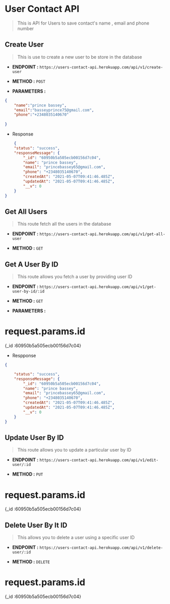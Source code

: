 # User Contact API

> This is API for Users to save contact's name , email and phone number 

## Create User

> This is use to create a new user to be store in the database
- **ENDPOINT :**   `https://users-contact-api.herokuapp.com/api/v1/create-user`

- **METHOD :** `POST`

- **PARAMETERS :**
```JSON
{
    "name":"prince bassey",
    "email":"basseyprince75@gmail.com",
    "phone":"+2348035140670"
    
}
```
- Response

```JSON
    {
    "status": "success",
    "responseMessage": {
        "_id": "60950b5a505ecb00156d7c04",
        "name": "prince bassey",
        "email": "princebassey65@gmail.com",
        "phone": "+2348035140670",
        "createdAt": "2021-05-07T09:41:46.485Z",
        "updatedAt": "2021-05-07T09:41:46.485Z",
        "__v": 0
    }
}
```

## Get All Users
> This route fetch all the users in the database

- **ENDPOINT :**  `https://users-contact-api.herokuapp.com/api/v1/get-all-user`

- **METHOD :** `GET`

## Get A User By ID
> This route allows you fetch a user by providing user ID

- **ENDPOINT :** `https://users-contact-api.herokuapp.com/api/v1/get-user-by-id/:id`

- **METHOD :** `GET`

- **PARAMETERS :**
# request.params.id
{_id :60950b5a505ecb00156d7c04}

- Respponse
```JSON
{

    "status": "success",
    "responseMessage": {
        "_id": "60950b5a505ecb00156d7c04",
        "name": "prince bassey",
        "email": "princebassey65@gmail.com",
        "phone": "+2348035140670",
        "createdAt": "2021-05-07T09:41:46.485Z",
        "updatedAt": "2021-05-07T09:41:46.485Z",
        "__v": 0
    }
}
```
## Update User By ID
> This route allows you to update a particular user by ID

- **ENDPOINT :** `https://users-contact-api.herokuapp.com/api/v1/edit-user/:id`

- **METHOD :** `PUT`
# request.params.id
{_id :60950b5a505ecb00156d7c04}


## Delete User By It ID
> This allows you to delete a user using a specific user ID 
- **ENDPOINT :** `https://users-contact-api.herokuapp.com/api/v1/delete-user/:id`

- **METHOD :** `DELETE`
# request.params.id
{_id :60950b5a505ecb00156d7c04}
